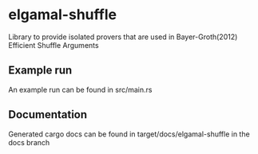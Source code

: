# elgamal-shuffle

Library to provide isolated provers that are used in
Bayer-Groth(2012) Efficient Shuffle Arguments

## Example run
An example run can be found in src/main.rs

## Documentation
Generated cargo docs can be found in target/docs/elgamal-shuffle in the docs branch
